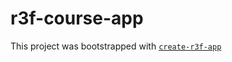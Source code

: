 # r3f-course-app

This project was bootstrapped with [`create-r3f-app`](https://github.com/utsuboco/create-r3f-app)